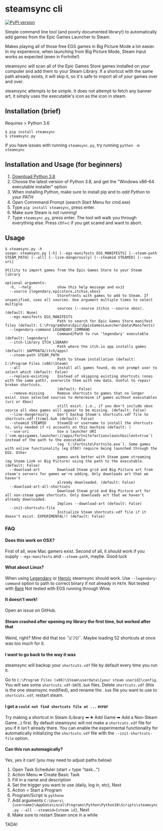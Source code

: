# steamsync cli
[![PyPI version](https://badge.fury.io/py/steamsync.svg)](https://badge.fury.io/py/steamsync)

Simple command line tool (and poorly documented library!) to automatically add
games from the Epic Games Launcher to Steam.

Makes playing all of those free EGS games in Big Picture Mode a lot easier. In my experience,
when launching from Big Picture Mode, Steam Input works as expected (even in Fortnite!).

steamsync will scan all of the Epic Games Store games installed on your computer and
add them to your Steam Library. If a shortcut with the same path already exists, it will
skip it, so it's safe to import all of your games over and over.

steamsync attempts to be simple. It does not attempt to fetch any banner art, it
 simply uses the executable's icon as the icon in steam.

## Installation (brief)
Requires > Python 3.6

```console
$ pip install steamsync
$ steamsync.py
```
If you have issues with running `steamsync.py`, try running `python -m steamsync`

## Installation and Usage (for beginners)

1. [Download Python 3.8](https://www.python.org/downloads/)
2. Choose the latest version of Python 3.8, and get the "Windows x86-64 executable installer" option
3. When installing Python, make sure to install pip and to *add Python to your PATH*
4. Open Commmand Prompt (search Start Menu for cmd.exe)
5. Type `pip install steamsync`, press enter.
6. Make sure Steam is not running!
7. Type `steamsync.py`, press enter. The tool will walk you through everything else.
   Press ctrl+c if you get scared and want to abort.

## Usage
```
$ steamsync.py -h
usage: steamsync.py [-h] [--egs-manifests EGS_MANIFESTS] [--steam-path STEAM_PATH] [--all] [--live-dangerously] [--steamid STEAMID] [--use-uri]

Utility to import games from the Epic Games Store to your Steam library

optional arguments:
  -h, --help            show this help message and exit
  --source {legendary,epicstore,itchio,xbox}
                        Storefronts with games to add to Steam. If unspecified, uses all sources. Use argument multiple times to select multiple
                        sources (--source itchio --source xbox). (default: None)
  --egs-manifests EGS_MANIFESTS
                        Path to search for Epic Games Store manifest files (default: C:\ProgramData\Epic\EpicGamesLauncher\Data\Manifests)
  --legendary-command LEGENDARY_COMMAND
                        Command/Path to run 'legendary' executable (default: legendary)
  --itch-library ITCH_LIBRARY
                        Path where the itch.io app installs games (default: $APPDATA/itch/apps)
  --steam-path STEAM_PATH
                        Path to Steam installation (default: C:\Program Files (x86)\Steam)
  --all                 Install all games found, do not prompt user to select which (default: False)
  --replace-existing    Instead of skipping existing shortcuts (ones with the same path), overwrite them with new data. Useful to repair broken shortcuts.
                        (default: False)
  --remove-missing      Remove shortcuts to games that no longer exist. Uses selected sources to determine if games without executables (uri or Xbox)
                        still exist. i.e., if you don't include xbox source all xbox games will appear to be missing. (default: False)
  --live-dangerously    Don't backup Steam's shortcuts.vdf file to shortcuts.vdf-{time}.bak (default: False)
  --steamid STEAMID     SteamID or username to install the shortcuts to, only needed if >1 accounts on this machine (default: )
  --use-uri             Use a launcher URI (`com.epicgames.launcher://apps/fortnite?action=launch&silent=true`) instead of the path to the executable
                        (eg `C:\Fortnite\Fortnite.exe`). Some games with online functionality (eg GTAV) require being launched through the EGS. Other
                        games work better with Steam game streaming (eg Steam Link or Big Picture) using the path to the executable. (default: False)
  --download-art        Download Steam grid and Big Picture art from steam's servers for games we're adding. Only downloads art that we haven't
                        already downloaded. (default: False)
  --download-art-all-shortcuts
                        Download Steam grid and Big Picture art for all non-steam game shortcuts. Only downloads art that we haven't already downloaded.
                        Implies --download-art (default: False)
  --init-shortcuts-file
                        Initialize Steam shortcuts.vdf file if it doesn't exist. EXPERIMENTAL!! (default: False)
```

### FAQ
#### Does this work on OSX?
First of all, wow Mac gamers exist. Second of all, it *should* work if you supply
`--egs-manifests` and `--steam-path`, maybe. Good luck

#### What about Linux?
When using [Legendary](https://github.com/derrod/legendary) or [Heroic](https://github.com/Heroic-Games-Launcher/HeroicGamesLauncher) steamsync should work.
Use `--legendary-command` option to path to correct binary if not already in `PATH`.
Not tested with [Rare](https://github.com/Dummerle/Rare)
Not tested with EGS running through Wine.

#### It doesn't work!
Open an issue on GitHub.

#### Steam crashed after opening my library the first time, but worked after that
Weird, right? Mine did that too ¯\\_(ツ)_/¯. Maybe loading 52 shortcuts at once
was too much for it.

#### I want to go back to the way it was
steamsync will backup your `shortcuts.vdf` file by default every time you run it.

Go to `C:\Program Files (x86)\Steam\userdata\{your steam userid}\config`. You will see some
`shortcuts.vdf-DATE.bak` files. Delete `shortcuts.vdf` (this is the one steamsync modified),
and rename the `.bak` file you want to use to `shortcuts.vdf`, restart steam.

#### I got a `could not find shortcuts file at ...` error
Try making a shortcut in Steam (Library ➡ ➕ Add Game ➡ Add a Non-Steam Game...) first.
By default steamsync will not make a `shortcuts.vdf` file for you if it isn't already there.
You can enable the experimental functionality for automatically initializing the
`shortcuts.vdf` file with the `--init-shortcuts-file` option.

#### Can this run automagically?
Yes, yes it can! (you may need to adjust paths below)

1. Open Task Scheduler (start + type "task...")
2. Action Menu ➡ Create Basic Task
3. Fill in a name and description
4. Set the trigger you want to use (daily, log in, etc), Next
5. Action = Start a Program
6. Program/Script is `pythonw`
7. Add arguments `C:\Users\{username}\AppData\Local\Programs\Python\Python38\Scripts\steamsync.py --all --steamid={steam id}`, Next
8. Make sure to restart Steam once in a while

TADA!
